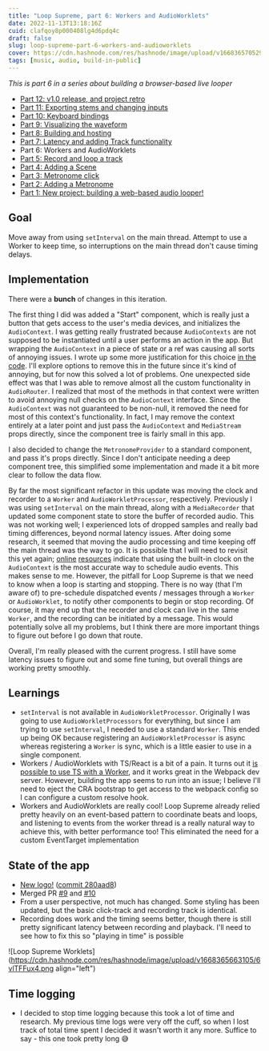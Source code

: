```yaml
---
title: "Loop Supreme, part 6: Workers and AudioWorklets"
date: 2022-11-13T13:18:16Z
cuid: clafqoy8p000408lg4d6pdq4c
draft: false
slug: loop-supreme-part-6-workers-and-audioworklets
cover: https://cdn.hashnode.com/res/hashnode/image/upload/v1668365705293/zGziCX3j9.png
tags: [music, audio, build-in-public]
---
```


_This is part 6 in a series about building a browser-based live looper_

- [Part 12: v1.0 release, and project retro](/loop-supreme-part-12-v10-release-and-project-retro)
- [Part 11: Exporting stems and changing inputs](/loop-supreme-part-11-exporting-stems-and-changing-inputs)
- [Part 10: Keyboard bindings](/loop-supreme-part-10-keyboard-bindings)
- [Part 9: Visualizing the waveform](/loop-supreme-part-9-visualizing-the-waveform)
- [Part 8: Building and hosting](/loop-supreme-part-8-building-and-hosting)
- [Part 7: Latency and adding Track functionality](/loop-supreme-part-7-latency-and-adding-track-functionality)
- Part 6: Workers and AudioWorklets
- [Part 5: Record and loop a track](/loop-supreme-part-5-record-and-loop-a-track)
- [Part 4: Adding a Scene](/loop-supreme-part-4-adding-a-scene)
- [Part 3: Metronome click](/loop-supreme-part-3-metronome-click)
- [Part 2: Adding a Metronome](/loop-supreme-part-2-adding-a-metronome)
- [Part 1: New project: building a web-based audio looper!](/new-project-building-a-web-based-audio-looper)

## Goal

Move away from using `setInterval` on the main thread. Attempt to use a Worker to keep time, so interruptions on the main thread don't cause timing delays.

## Implementation

There were a **bunch** of changes in this iteration.

The first thing I did was added a "Start" component, which is really just a button that gets access to the user's media devices, and initializes the `AudioContext`. I was getting really frustrated because `AudioContexts` are not supposed to be instantiated until a user performs an action in the app. But wrapping the `AudioContext` in a piece of state or a ref was causing all sorts of annoying issues. I wrote up some more justification for this choice [in the code](https://github.com/ericyd/loop-supreme/blob/87e759aa1a25ff3afc117ae4dea793c7ed4de121/src/Start/index.tsx#L1-L17). I'll explore options to remove this in the future since it's kind of annoying, but for now this solved a lot of problems. One unexpected side effect was that I was able to remove almost all the custom functionality in `AudioRouter`. I realized that most of the methods in that context were written to avoid annoying null checks on the `AudioContext` interface. Since the `AudioContext` was not guaranteed to be non-null, it removed the need for most of this context's functionality. In fact, I may remove the context entirely at a later point and just pass the `AudioContext` and `MediaStream` props directly, since the component tree is fairly small in this app.

I also decided to change the `MetronomeProvider` to a standard component, and pass it's props directly. Since I don't anticipate needing a deep component tree, this simplified some implementation and made it a bit more clear to follow the data flow.

By far the most significant refactor in this update was moving the clock and recorder to a `Worker` and `AudioWorkletProcessor`, respectively. Previously I was using `setInterval` on the main thread, along with a `MediaRecorder` that updated some component state to store the buffer of recorded audio. This was not working well; I experienced lots of dropped samples and really bad timing differences, beyond normal latency issues. After doing some research, it seemed that moving the audio processing and time keeping off the main thread was the way to go. It is possible that I will need to revisit this yet again; [online](https://meowni.ca/posts/metronomes/) [resources](https://blog.paul.cx/post/metronome/) indicate that using the built-in clock on the `AudioContext` is the most accurate way to schedule audio events. This makes sense to me. However, the pitfall for Loop Supreme is that we need to know when a loop is starting and stopping. There is no way (that I'm aware of) to pre-schedule dispatched events / messages through a `Worker` or `AudioWorklet`, to notify other components to begin or stop recording. Of course, it may end up that the recorder and clock can live in the same `Worker`, and the recording can be initiated by a message. This would potentially solve all my problems, but I think there are more important things to figure out before I go down that route.

Overall, I'm really pleased with the current progress. I still have some latency issues to figure out and some fine tuning, but overall things are working pretty smoothly.

## Learnings

- `setInterval` is not available in `AudioWorkletProcessor`. Originally I was going to use `AudioWorkletProcessors` for everything, but since I am trying to use `setInterval`, I needed to use a standard `Worker`. This ended up being OK because registering an `AudioWorkletProcessor` is async whereas registering a `Worker` is sync, which is a little easier to use in a single component.
- Workers / AudioWorklets with TS/React is a bit of a pain. It turns out it [is possible to use TS with a Worker](https://stackoverflow.com/a/71134400/3991555), and it works great in the Webpack dev server. However, building the app seems to run into an issue; I believe I'll need to eject the CRA bootstrap to get access to the webpack config so I can configure a custom resolve hook.
- Workers and AudioWorklets are really cool! Loop Supreme already relied pretty heavily on an event-based pattern to coordinate beats and loops, and listening to events from the worker thread is a really natural way to achieve this, with better performance too! This eliminated the need for a custom EventTarget implementation

## State of the app

- [New logo!](https://github.com/ericyd/loop-supreme/blob/280aad8186033123993a956b59d27e8292913479/public/icons/loop-supreme-logo.png) ([commit 280aad8](https://github.com/ericyd/loop-supreme/commit/280aad8186033123993a956b59d27e8292913479))
- Merged PR [#9](https://github.com/ericyd/loop-supreme/pull/9) and [#10](https://github.com/ericyd/loop-supreme/pull/10)
- From a user perspective, not much has changed. Some styling has been updated, but the basic click-track and recording track is identical.
- Recording does work and the timing seems better, though there is still pretty significant latency between recording and playback. I'll need to see how to fix this so "playing in time" is possible

![Loop Supreme Worklets](https://cdn.hashnode.com/res/hashnode/image/upload/v1668365663105/6vlTFFux4.png align="left")

## Time logging

- I decided to stop time logging because this took a lot of time and research. My previous time logs were very off the cuff, so when I lost track of total time spent I decided it wasn't worth it any more. Suffice to say - this one took pretty long 😅
